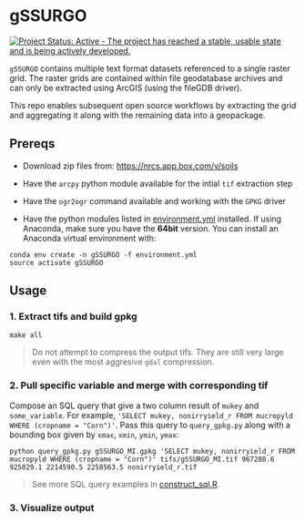 # gSSURGO

[![Project Status: Active - The project has reached a stable, usable state and is being actively developed.](http://www.repostatus.org/badges/latest/active.svg)](http://www.repostatus.org/#active)

`gSSURGO` contains multiple text format datasets referenced to a single raster grid. The raster grids are contained within file geodatabase archives and  can only be extracted using ArcGIS (using the fileGDB driver).

This repo enables subsequent open source workflows by extracting the grid and aggregating it along with the remaining data into a geopackage.

## Prereqs

* Download zip files from: https://nrcs.app.box.com/v/soils

* Have the `arcpy` python module available for the intial `tif` extraction step

* Have the `ogr2ogr` command available and working with the `GPKG` driver

* Have the python modules listed in [environment.yml](environment.yml) installed. If using Anaconda, make sure you have the **64bit** version. You can install an Anaconda virtual environment with:

```
conda env create -n gSSURGO -f environment.yml
source activate gSSURGO
```

## Usage

### 1. Extract tifs and build gpkg
`make all`

> Do not attempt to compress the output tifs. They are still very large even with the most aggresive `gdal` compression.

### 2. Pull specific variable and merge with corresponding tif

Compose an SQL query that give a two column result of `mukey` and `some_variable`. For example, `'SELECT mukey, nonirryield_r FROM mucropyld WHERE (cropname = "Corn")'`. Pass this query to `query_gpkg.py` along with a bounding box given by `xmax`, `xmin`, `ymin`, `ymax`:

```
python query_gpkg.py gSSURGO_MI.gpkg 'SELECT mukey, nonirryield_r FROM mucropyld WHERE (cropname = "Corn")' tifs/gSSURGO_MI.tif 967288.6 925029.1 2214590.5 2258563.5 nonirryield_r.tif
```

> See more SQL query examples in [construct_sql.R](construct_sql.R).

### 3. Visualize output

